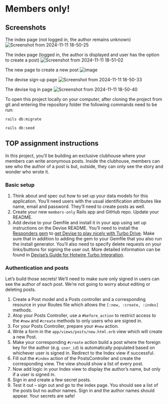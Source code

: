# Members only!

## Screenshots
The index page (not logged in, the author remains unknown)
![Screenshot from 2024-11-11 18-50-25](https://github.com/user-attachments/assets/00d232b3-5b31-476c-914b-187e920aaec6)

The index page (logged in, the author is displayed and user has the option to create a post)
![Screenshot from 2024-11-11 18-51-02](https://github.com/user-attachments/assets/10bbe7ac-f0d8-4e59-a42c-080ebdbbf13f)

The new page to create a new post
![image](https://github.com/user-attachments/assets/d11c400c-1758-4aaf-acda-107b42ed096e)


The devise sign-up page
![Screenshot from 2024-11-11 18-50-33](https://github.com/user-attachments/assets/80729eac-ebda-4ca4-ac41-55f94b089f13)

The devise log in page
![Screenshot from 2024-11-11 18-50-40](https://github.com/user-attachments/assets/34222e24-ebfb-4641-ab93-07257e502c2b)

To open this project locally on your computer, after cloning the project from git and entering the repository folder the following commands need to be run:

    rails db:migrate
    
    rails db:seed

## TOP assignment instructions

In this project, you’ll be building an exclusive clubhouse where your members can write anonymous posts. Inside the clubhouse, members can see who the author of a post is but, outside, they can only see the story and wonder who wrote it.

### Basic setup
1. Think about and spec out how to set up your data models for this application. You’ll need users with the usual identification attributes like name, email and password. They’ll need to create posts as well.
2. Create your new `members-only` Rails app and GitHub repo. Update your README.
3. Add devise to your Gemfile and install it in your app using set up instructions on the Devise README.
    You’ll need to install the [Responders gem](https://github.com/heartcombo/responders) to [get Devise to play nicely with Turbo Drive](https://github.com/heartcombo/devise#hotwireturbo). Make sure that in addition to adding the gem to your Gemfile that you also run the install generator. You’ll also need to specify delete requests on your links/buttons for signing the user out. More detailed information can be found in [Devise’s Guide for Hotwire Turbo Integration](https://github.com/heartcombo/devise/wiki/How-To:-Upgrade-to-Devise-4.9.0-%5BHotwire-Turbo-integration%5D).

### Authentication and posts
Let’s build those secrets! We’ll need to make sure only signed in users can see the author of each post. We’re not going to worry about editing or deleting posts.

1. Create a Post model and a Posts controller and a corresponding resource in your Routes file which allows the `[:new, :create, :index]` methods.
2. Atop your Posts Controller, use a `#before_action` to restrict access to the `#new` and `#create` methods to only users who are signed in.
3. For your Posts Controller, prepare your `#new` action.
4. Write a form in the `app/views/posts/new.html.erb` view which will create a new Post.
5. Make your corresponding `#create` action build a post where the foreign key for the author (e.g. `user_id`) is automatically populated based on whichever user is signed in. Redirect to the Index view if successful.
6. Fill out the `#index` action of the PostsController and create the corresponding view. The view should show a list of every post.
7. Now add logic in your Index view to display the author’s name, but only if a user is signed in.
8. Sign in and create a few secret posts.
9. Test it out – sign out and go to the index page. You should see a list of the posts but no author names. Sign in and the author names should appear. Your secrets are safe!
